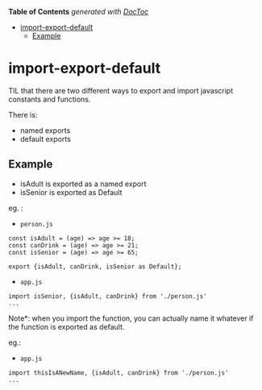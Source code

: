 <!-- START doctoc generated TOC please keep comment here to allow auto update -->
<!-- DON'T EDIT THIS SECTION, INSTEAD RE-RUN doctoc TO UPDATE -->
**Table of Contents**  *generated with [DocToc](https://github.com/thlorenz/doctoc)*

- [import-export-default](#import-export-default)
  - [Example](#example)

<!-- END doctoc generated TOC please keep comment here to allow auto update -->

# import-export-default

TIL that there are two different ways to export and import javascript constants and functions.

There is:
- named exports
- default exports

## Example
- isAdult is exported as a named export
- isSenior is exported as Default

eg. :
- `person.js`

```
const isAdult = (age) => age >= 18;
const canDrink = (age) => age >= 21;
const isSenior = (age) => age >= 65;

export {isAdult, canDrink, isSenior as Default};
```

- `app.js`

```
import isSenior, {isAdult, canDrink} from './person.js'
...
```

Note*: when you import the function, you can actually name it whatever if the function is exported as default.

eg.:

- `app.js`

```
import thisIsANewName, {isAdult, canDrink} from './person.js'
...
```
